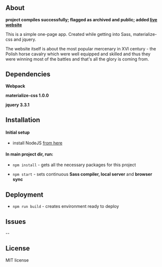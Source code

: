## About

**project compiles successfully; flagged as archived and public; added [live website](https://hussars-klauza.netlify.app/)**

This is a simple one-page app. Created while getting into Sass, materialize-css and jquery.

The website itself is about the most popular mercenary in XVI century - the Polish horse cavalry which were well equipped and skilled and thus they were winning most of the battles and that's all the glory is coming from.

## Dependencies

**Webpack**

**materialize-css 1.0.0**

**jquery 3.3.1**

## Installation

#### Initial setup

- install NodeJS [from here](https://nodejs.org/en/)

#### In main project dir, run:

- `npm install` - gets all the necessary packages for this project

- `npm start` - sets continuous **Sass compiler, local server** and **browser sync**

## Deployment

- `npm run build` - creates environment ready to deploy

## Issues

--

## License

MIT license
